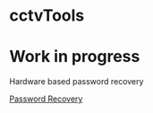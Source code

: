 # cctvTools

# Work in progress



Hardware based password recovery

[Password Recovery](https://github.com/facelessg00n/cctvTools/blob/main/passwordRecovery/passwordDump.md)